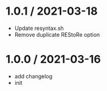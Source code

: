 1.0.1 / 2021-03-18
==================

  *  Update resyntax.sh
  *  Remove duplicate REStoRe option

1.0.0 / 2021-03-16
==================

  * add changelog
  * init
